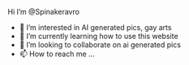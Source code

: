 Hi I’m @Spinakeravro
- 👀 I’m interested in AI generated pics, gay arts
- 🌱 I’m currently learning how to use this website
- 💞️ I’m looking to collaborate on ai generated pics
- 📫 How to reach me ...

<!---
Spinakeravro/Spinakeravro is a ✨ special ✨ repository because its `README.md` (this file) appears on your GitHub profile.
You can click the Preview link to take a look at your changes.
--->
